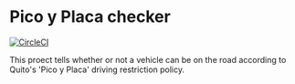 # Pico y Placa checker
[![CircleCI](https://circleci.com/gh/nieled/pico-y-placa.svg?style=svg)](https://circleci.com/gh/nieled/pico-y-placa)

This proect tells whether or not a vehicle can be on the road according to Quito's 'Pico y Placa' driving restriction policy.
